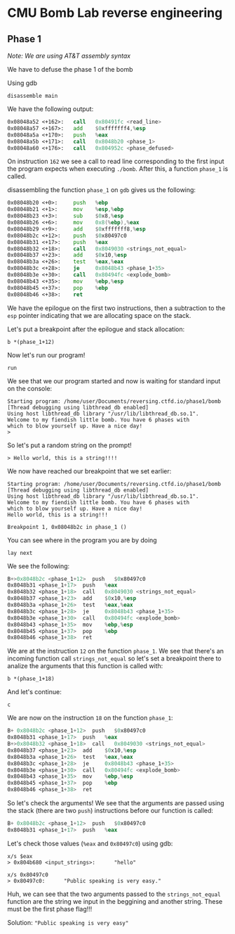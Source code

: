 # CMU Bomb Lab reverse engineering

## Phase 1

_Note: We are using AT&T assembly syntax_

We have to defuse the phase 1 of the bomb

Using gdb

```gdb
disassemble main
```

We have the following output:

```asm
0x08048a52 <+162>:   call   0x80491fc <read_line>
0x08048a57 <+167>:   add    $0xfffffff4,%esp
0x08048a5a <+170>:   push   %eax
0x08048a5b <+171>:   call   0x8048b20 <phase_1>
0x08048a60 <+176>:   call   0x804952c <phase_defused>
```

On instruction `162` we see a call to read line corresponding to the first input the program expects when executing `./bomb`. After this, a function `phase_1` is called.

disassembling the function `phase_1` on `gdb` gives us the following:

```asm
0x08048b20 <+0>:     push   %ebp
0x08048b21 <+1>:     mov    %esp,%ebp
0x08048b23 <+3>:     sub    $0x8,%esp
0x08048b26 <+6>:     mov    0x8(%ebp),%eax
0x08048b29 <+9>:     add    $0xfffffff8,%esp
0x08048b2c <+12>:    push   $0x80497c0
0x08048b31 <+17>:    push   %eax
0x08048b32 <+18>:    call   0x8049030 <strings_not_equal>
0x08048b37 <+23>:    add    $0x10,%esp
0x08048b3a <+26>:    test   %eax,%eax
0x08048b3c <+28>:    je     0x8048b43 <phase_1+35>
0x08048b3e <+30>:    call   0x80494fc <explode_bomb>
0x08048b43 <+35>:    mov    %ebp,%esp
0x08048b45 <+37>:    pop    %ebp
0x08048b46 <+38>:    ret
```

We have the epilogue on the first two instructions, then a subtraction to the `esp` pointer indicating that we are allocating space on the stack.

Let's put a breakpoint after the epilogue and stack allocation:

```
b *(phase_1+12)
```

Now let's run our program!

```
run
```

We see that we our program started and now is waiting for standard input on the console:

```
Starting program: /home/user/Documents/reversing.ctfd.io/phase1/bomb
[Thread debugging using libthread_db enabled]
Using host libthread_db library "/usr/lib/libthread_db.so.1".
Welcome to my fiendish little bomb. You have 6 phases with
which to blow yourself up. Have a nice day!
>
```

So let's put a random string on the prompt!

```
> Hello world, this is a string!!!!
```

We now have reached our breakpoint that we set earlier:

```
Starting program: /home/user/Documents/reversing.ctfd.io/phase1/bomb
[Thread debugging using libthread_db enabled]
Using host libthread_db library "/usr/lib/libthread_db.so.1".
Welcome to my fiendish little bomb. You have 6 phases with
which to blow yourself up. Have a nice day!
Hello world, this is a string!!!

Breakpoint 1, 0x08048b2c in phase_1 ()
```

You can see where in the program you are by doing

```
lay next
```

We see the following:

```asm
B+>0x8048b2c <phase_1+12>  push   $0x80497c0
0x8048b31 <phase_1+17>  push   %eax
0x8048b32 <phase_1+18>  call   0x8049030 <strings_not_equal>
0x8048b37 <phase_1+23>  add    $0x10,%esp
0x8048b3a <phase_1+26>  test   %eax,%eax
0x8048b3c <phase_1+28>  je     0x8048b43 <phase_1+35>
0x8048b3e <phase_1+30>  call   0x80494fc <explode_bomb>
0x8048b43 <phase_1+35>  mov    %ebp,%esp
0x8048b45 <phase_1+37>  pop    %ebp
0x8048b46 <phase_1+38>  ret
```

We are at the instruction `12` on the function `phase_1`. We see that there's an incoming function call `strings_not_equal` so let's set a breakpoint there to analize the arguments that this function is called with:

```
b *(phase_1+18)
```

And let's continue:

```
c
```

We are now on the instruction `18` on the function `phase_1`:

```asm
B+ 0x8048b2c <phase_1+12>  push   $0x80497c0
0x8048b31 <phase_1+17>  push   %eax
B+>0x8048b32 <phase_1+18>  call   0x8049030 <strings_not_equal>
0x8048b37 <phase_1+23>  add    $0x10,%esp
0x8048b3a <phase_1+26>  test   %eax,%eax
0x8048b3c <phase_1+28>  je     0x8048b43 <phase_1+35>
0x8048b3e <phase_1+30>  call   0x80494fc <explode_bomb>
0x8048b43 <phase_1+35>  mov    %ebp,%esp
0x8048b45 <phase_1+37>  pop    %ebp
0x8048b46 <phase_1+38>  ret
```

So let's check the arguments! We see that the arguments are passed using the stack (there are two `push`) instructions before our function is called:

```asm
B+ 0x8048b2c <phase_1+12>  push   $0x80497c0
0x8048b31 <phase_1+17>  push   %eax
```

Let's check those values (`%eax` and `0x80497c0`) using gdb:

```
x/s $eax
> 0x804b680 <input_strings>:      "hello"

x/s 0x80497c0
> 0x80497c0:      "Public speaking is very easy."
```

Huh, we can see that the two arguments passed to the `strings_not_equal` function are the string we input in the beggining and another string. These must be the first phase flag!!!

Solution: `"Public speaking is very easy"`
